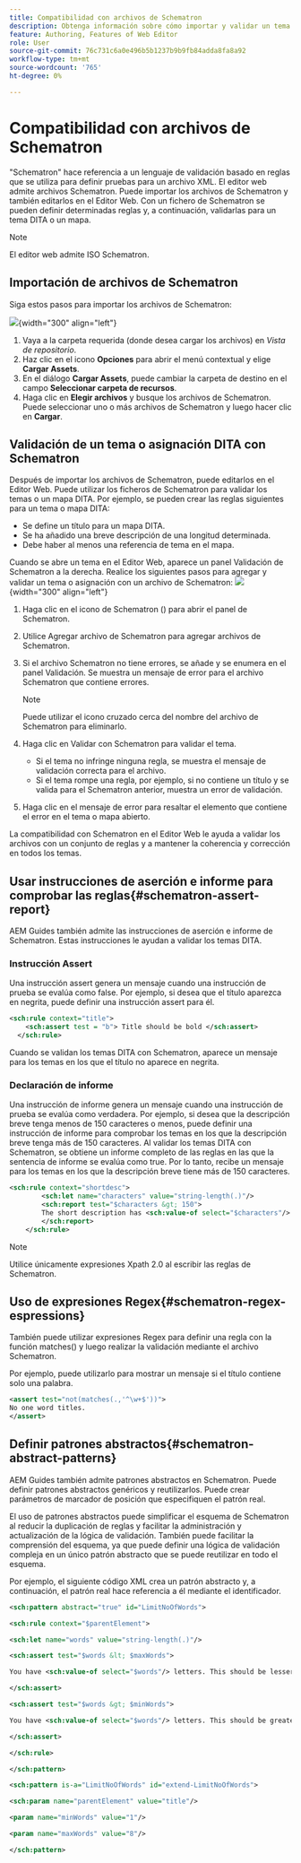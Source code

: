 ```yaml
---
title: Compatibilidad con archivos de Schematron
description: Obtenga información sobre cómo importar y validar un tema DITA, utilizar instrucciones de informe Assert para comprobar reglas, utilizar expresiones regex y definir patrones abstractos en archivos de Schematron de AEM Guides.
feature: Authoring, Features of Web Editor
role: User
source-git-commit: 76c731c6a0e496b5b1237b9b9fb84adda8fa8a92
workflow-type: tm+mt
source-wordcount: '765'
ht-degree: 0%

---
```


# Compatibilidad con archivos de Schematron

&quot;Schematron&quot; hace referencia a un lenguaje de validación basado en reglas que se utiliza para definir pruebas para un archivo XML. El editor web admite archivos Schematron. Puede importar los archivos de Schematron y también editarlos en el Editor Web. Con un fichero de Schematron se pueden definir determinadas reglas y, a continuación, validarlas para un tema DITA o un mapa.

>[!NOTE]
>
> El editor web admite ISO Schematron.


## Importación de archivos de Schematron

Siga estos pasos para importar los archivos de Schematron:

![](images/scematron-panel-add.png){width="300" align="left"}

1. Vaya a la carpeta requerida (donde desea cargar los archivos) en *Vista de repositorio*.
1. Haz clic en el icono **Opciones** para abrir el menú contextual y elige **Cargar Assets**.
1. En el diálogo **Cargar Assets**, puede cambiar la carpeta de destino en el campo **Seleccionar carpeta de recursos**.
1. Haga clic en **Elegir archivos** y busque los archivos de Schematron. Puede seleccionar uno o más archivos de Schematron y luego hacer clic en **Cargar**.

## Validación de un tema o asignación DITA con Schematron

Después de importar los archivos de Schematron, puede editarlos en el Editor Web. Puede utilizar los ficheros de Schematron para validar los temas o un mapa DITA. Por ejemplo, se pueden crear las reglas siguientes para un tema o mapa DITA:

* Se define un título para un mapa DITA.
* Se ha añadido una breve descripción de una longitud determinada.
* Debe haber al menos una referencia de tema en el mapa.

Cuando se abre un tema en el Editor Web, aparece un panel Validación de Schematron a la derecha. Realice los siguientes pasos para agregar y validar un tema o asignación con un archivo de Schematron:
![](images/schematron-validate.png){width="300" align="left"}

1. Haga clic en el icono de Schematron () para abrir el panel de Schematron.
1. Utilice Agregar archivo de Schematron para agregar archivos de Schematron.
1. Si el archivo Schematron no tiene errores, se añade y se enumera en el panel Validación. Se muestra un mensaje de error para el archivo Schematron que contiene errores.
   >[!NOTE]
   >
   >Puede utilizar el icono cruzado cerca del nombre del archivo de Schematron para eliminarlo.
1. Haga clic en Validar con Schematron para validar el tema.

   * Si el tema no infringe ninguna regla, se muestra el mensaje de validación correcta para el archivo.
   * Si el tema rompe una regla, por ejemplo, si no contiene un título y se valida para el Schematron anterior, muestra un error de validación.

1. Haga clic en el mensaje de error para resaltar el elemento que contiene el error en el tema o mapa abierto.

La compatibilidad con Schematron en el Editor Web le ayuda a validar los archivos con un conjunto de reglas y a mantener la coherencia y corrección en todos los temas.

## Usar instrucciones de aserción e informe para comprobar las reglas{#schematron-assert-report}

AEM Guides también admite las instrucciones de aserción e informe de Schematron. Estas instrucciones le ayudan a validar los temas DITA.

### Instrucción Assert

Una instrucción assert genera un mensaje cuando una instrucción de prueba se evalúa como false. Por ejemplo, si desea que el título aparezca en negrita, puede definir una instrucción assert para él.

```XML
<sch:rule context="title"> 
    <sch:assert test = "b"> Title should be bold </sch:assert>
  </sch:rule>
```

Cuando se validan los temas DITA con Schematron, aparece un mensaje para los temas en los que el título no aparece en negrita.

### Declaración de informe

Una instrucción de informe genera un mensaje cuando una instrucción de prueba se evalúa como verdadera. Por ejemplo, si desea que la descripción breve tenga menos de 150 caracteres o menos, puede definir una instrucción de informe para comprobar los temas en los que la descripción breve tenga más de 150 caracteres.
Al validar los temas DITA con Schematron, se obtiene un informe completo de las reglas en las que la sentencia de informe se evalúa como true. Por lo tanto, recibe un mensaje para los temas en los que la descripción breve tiene más de 150 caracteres.


```XML
<sch:rule context="shortdesc"> 
        <sch:let name="characters" value="string-length(.)"/> 
        <sch:report test="$characters &gt; 150">  
        The short description has <sch:value-of select="$characters"/> characters. It should contain more than 150 characters.      
        </sch:report>   
    </sch:rule> 
```

>[!NOTE]
>
> Utilice únicamente expresiones Xpath 2.0 al escribir las reglas de Schematron.

## Uso de expresiones Regex{#schematron-regex-espressions}

También puede utilizar expresiones Regex para definir una regla con la función matches() y luego realizar la validación mediante el archivo Schematron.

Por ejemplo, puede utilizarlo para mostrar un mensaje si el título contiene solo una palabra.

```XML
<assert test="not(matches(.,'^\w+$'))"> 
No one word titles.
</assert>  
```


## Definir patrones abstractos{#schematron-abstract-patterns}

AEM Guides también admite patrones abstractos en Schematron. Puede definir patrones abstractos genéricos y reutilizarlos.  Puede crear parámetros de marcador de posición que especifiquen el patrón real.


El uso de patrones abstractos puede simplificar el esquema de Schematron al reducir la duplicación de reglas y facilitar la administración y actualización de la lógica de validación. También puede facilitar la comprensión del esquema, ya que puede definir una lógica de validación compleja en un único patrón abstracto que se puede reutilizar en todo el esquema.


Por ejemplo, el siguiente código XML crea un patrón abstracto y, a continuación, el patrón real hace referencia a él mediante el identificador.

```XML
<sch:pattern abstract="true" id="LimitNoOfWords"> 

<sch:rule context="$parentElement"> 

<sch:let name="words" value="string-length(.)"/> 

<sch:assert test="$words &lt; $maxWords"> 

You have <sch:value-of select="$words"/> letters. This should be lesser than <sch:value-of select="$maxWords"/>. 

</sch:assert>  

<sch:assert test="$words &gt; $minWords"> 

You have <sch:value-of select="$words"/> letters. This should be greater than <sch:value-of select="$minWords"/>. 

</sch:assert>  

</sch:rule> 

</sch:pattern> 

<sch:pattern is-a="LimitNoOfWords" id="extend-LimitNoOfWords"> 

<sch:param name="parentElement" value="title"/> 

<param name="minWords" value="1"/> 

<param name="maxWords" value="8"/> 

</sch:pattern> 
```
